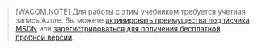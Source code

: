> [WACOM.NOTE]
> Для работы с этим учебником требуется учетная запись Azure. Вы можете [активировать преимущества подписчика MSDN][активировать преимущества подписчика MSDN] или [зарегистрироваться для получения бесплатной пробной версии][зарегистрироваться для получения бесплатной пробной версии].

  [активировать преимущества подписчика MSDN]: /ru-ru/pricing/member-offers/msdn-benefits-details/?WT.mc_id=A85619ABF
  [зарегистрироваться для получения бесплатной пробной версии]: /ru-ru/pricing/free-trial/?WT.mc_id=A85619ABF
